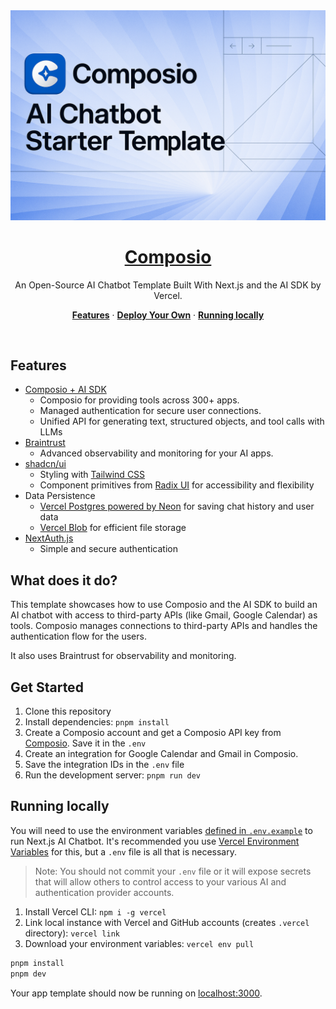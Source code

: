 <a href="https://composio.dev">
  <img alt="Composio, Vercel AI SDK, Next.js 14 AI chatbot." src="app/(chat)/opengraph-image.png">
  <h1 align="center">Composio</h1>
</a>

<p align="center">
  An Open-Source AI Chatbot Template Built With Next.js and the AI SDK by Vercel.
</p>

<p align="center">
  <a href="#features"><strong>Features</strong></a> ·
  <a href="#deploy-your-own"><strong>Deploy Your Own</strong></a> ·
  <a href="#running-locally"><strong>Running locally</strong></a>
</p>
<br/>

## Features

- [Composio + AI SDK](https://docs.composio.dev/frameworks/vercel) 
  - Composio for providing tools across 300+ apps.
  - Managed authentication for secure user connections.
  - Unified API for generating text, structured objects, and tool calls with LLMs
- [Braintrust](https://braintrust.dev)
  - Advanced observability and monitoring for your AI apps.
- [shadcn/ui](https://ui.shadcn.com)
  - Styling with [Tailwind CSS](https://tailwindcss.com)
  - Component primitives from [Radix UI](https://radix-ui.com) for accessibility and flexibility
- Data Persistence
  - [Vercel Postgres powered by Neon](https://vercel.com/storage/postgres) for saving chat history and user data
  - [Vercel Blob](https://vercel.com/storage/blob) for efficient file storage
- [NextAuth.js](https://github.com/nextauthjs/next-auth)
  - Simple and secure authentication

## What does it do?
This template showcases how to use Composio and the AI SDK to build an AI chatbot with access to third-party APIs (like Gmail, Google Calendar) as tools.
Composio manages connections to third-party APIs and handles the authentication flow for the users.

It also uses Braintrust for observability and monitoring.

## Get Started

1. Clone this repository
2. Install dependencies: `pnpm install`
3. Create a Composio account and get a Composio API key from [Composio](https://app.composio.dev/developers). Save it in the `.env`
4. Create an integration for Google Calendar and Gmail in Composio.
5. Save the integration IDs in the `.env` file
6. Run the development server: `pnpm run dev`

## Running locally

You will need to use the environment variables [defined in `.env.example`](.env.example) to run Next.js AI Chatbot. It's recommended you use [Vercel Environment Variables](https://vercel.com/docs/projects/environment-variables) for this, but a `.env` file is all that is necessary.

> Note: You should not commit your `.env` file or it will expose secrets that will allow others to control access to your various AI and authentication provider accounts.

1. Install Vercel CLI: `npm i -g vercel`
2. Link local instance with Vercel and GitHub accounts (creates `.vercel` directory): `vercel link`
3. Download your environment variables: `vercel env pull`

```bash
pnpm install
pnpm dev
```

Your app template should now be running on [localhost:3000](http://localhost:3000/).
